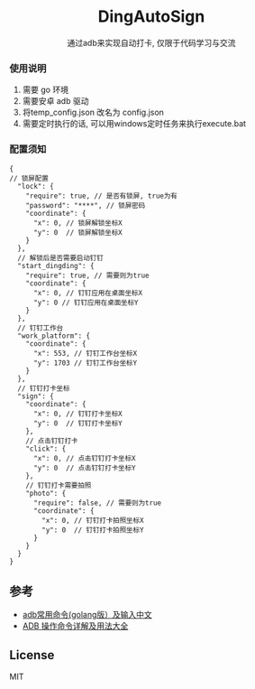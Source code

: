 <h1 align="center"> DingAutoSign </h1>

<p align="center">通过adb来实现自动打卡, 仅限于代码学习与交流</p>

### 使用说明
1. 需要 go 环境
2. 需要安卓 adb 驱动
3. 将temp_config.json 改名为 config.json
4. 需要定时执行的话, 可以用windows定时任务来执行execute.bat

### 配置须知
```text
{
// 锁屏配置 
  "lock": {
    "require": true, // 是否有锁屏, true为有
    "password": "****", // 锁屏密码
    "coordinate": {
      "x": 0, // 锁屏解锁坐标X
      "y": 0  // 锁屏解锁坐标X
    }
  },
  // 解锁后是否需要启动钉钉 
  "start_dingding": {
    "require": true, // 需要则为true 
    "coordinate": {
      "x": 0, // 钉钉应用在桌面坐标X
      "y": 0 // 钉钉应用在桌面坐标Y
    }
  },
  // 钉钉工作台
  "work_platform": {
    "coordinate": {
      "x": 553, // 钉钉工作台坐标X
      "y": 1703 // 钉钉工作台坐标Y
    }
  },
  // 钉钉打卡坐标
  "sign": {
    "coordinate": {
      "x": 0, // 钉钉打卡坐标X
      "y": 0  // 钉钉打卡坐标Y
    },
    // 点击钉钉打卡
    "click": {
      "x": 0, // 点击钉钉打卡坐标X
      "y": 0  // 点击钉钉打卡坐标Y
    },
    // 钉钉打卡需要拍照
    "photo": {
      "require": false, // 需要则为true
      "coordinate": {
        "x": 0, // 钉钉打卡拍照坐标X
        "y": 0  // 钉钉打卡拍照坐标Y
      }
    }
  }
}
```
## 参考
* [adb常用命令(golang版）及输入中文](https://blog.csdn.net/weixin_30635053/article/details/96171154)
* [ADB 操作命令详解及用法大全](https://juejin.cn/post/6844903645289398280#heading-32)

## License
MIT
